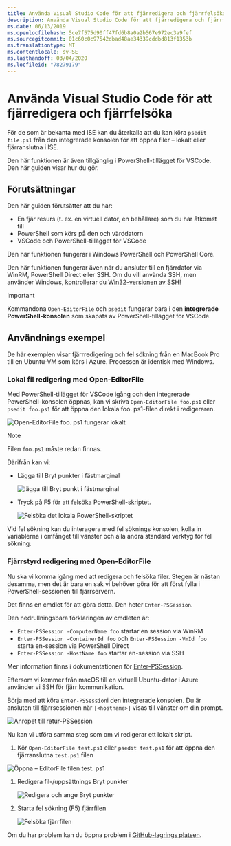```yaml
---
title: Använda Visual Studio Code för att fjärredigera och fjärrfelsöka
description: Använda Visual Studio Code för att fjärredigera och fjärrfelsöka
ms.date: 06/13/2019
ms.openlocfilehash: 5ce7f575d90ff47fd6b8a0a2b567e972ec3a9fef
ms.sourcegitcommit: 01c60c0c97542dbad48ae34339cddbd813f1353b
ms.translationtype: MT
ms.contentlocale: sv-SE
ms.lasthandoff: 03/04/2020
ms.locfileid: "78279179"
---
```

# <a name="using-visual-studio-code-for-remote-editing-and-debugging"></a>Använda Visual Studio Code för att fjärredigera och fjärrfelsöka

För de som är bekanta med ISE kan du återkalla att du kan köra `psedit file.ps1` från den integrerade konsolen för att öppna filer – lokalt eller fjärranslutna i ISE.

Den här funktionen är även tillgänglig i PowerShell-tillägget för VSCode. Den här guiden visar hur du gör.

## <a name="prerequisites"></a>Förutsättningar

Den här guiden förutsätter att du har:

- En fjär resurs (t. ex. en virtuell dator, en behållare) som du har åtkomst till
- PowerShell som körs på den och värddatorn
- VSCode och PowerShell-tillägget för VSCode

Den här funktionen fungerar i Windows PowerShell och PowerShell Core.

Den här funktionen fungerar även när du ansluter till en fjärrdator via WinRM, PowerShell Direct eller SSH. Om du vill använda SSH, men använder Windows, kontrollerar du [Win32-versionen av SSH](https://github.com/PowerShell/Win32-OpenSSH)!

> [!IMPORTANT]
> Kommandona `Open-EditorFile` och `psedit` fungerar bara i den **integrerade PowerShell-konsolen** som skapats av PowerShell-tillägget för VSCode.

## <a name="usage-examples"></a>Användnings exempel

De här exemplen visar fjärrredigering och fel sökning från en MacBook Pro till en Ubuntu-VM som körs i Azure. Processen är identisk med Windows.

### <a name="local-file-editing-with-open-editorfile"></a>Lokal fil redigering med Open-EditorFile

Med PowerShell-tillägget för VSCode igång och den integrerade PowerShell-konsolen öppnas, kan vi skriva `Open-EditorFile foo.ps1` eller `psedit foo.ps1` för att öppna den lokala foo. ps1-filen direkt i redigeraren.

![Open-EditorFile foo. ps1 fungerar lokalt](media/Using-VSCode-for-Remote-Editing-and-Debugging/1-open-local-file.png)

>[!NOTE]
> Filen `foo.ps1` måste redan finnas.

Därifrån kan vi:

- Lägga till Bryt punkter i fästmarginal

  ![lägga till Bryt punkt i fästmarginal](media/Using-VSCode-for-Remote-Editing-and-Debugging/2-adding-breakpoint-gutter.png)

- Tryck på F5 för att felsöka PowerShell-skriptet.

  ![Felsöka det lokala PowerShell-skriptet](media/Using-VSCode-for-Remote-Editing-and-Debugging/3-local-debug.png)

Vid fel sökning kan du interagera med fel söknings konsolen, kolla in variablerna i omfånget till vänster och alla andra standard verktyg för fel sökning.

### <a name="remote-file-editing-with-open-editorfile"></a>Fjärrstyrd redigering med Open-EditorFile

Nu ska vi komma igång med att redigera och felsöka filer. Stegen är nästan desamma, men det är bara en sak vi behöver göra för att först fylla i PowerShell-sessionen till fjärrservern.

Det finns en cmdlet för att göra detta. Den heter `Enter-PSSession`.

Den nedrullningsbara förklaringen av cmdleten är:

- `Enter-PSSession -ComputerName foo` startar en session via WinRM
- `Enter-PSSession -ContainerId foo` och `Enter-PSSession -VmId foo` starta en-session via PowerShell Direct
- `Enter-PSSession -HostName foo` startar en-session via SSH

Mer information finns i dokumentationen för [Enter-PSSession](/powershell/module/microsoft.powershell.core/enter-pssession).

Eftersom vi kommer från macOS till en virtuell Ubuntu-dator i Azure använder vi SSH för fjärr kommunikation.

Börja med att köra `Enter-PSSession`i den integrerade konsolen. Du är ansluten till fjärrsessionen när `[<hostname>]` visas till vänster om din prompt.

![Anropet till retur-PSSession](media/Using-VSCode-for-Remote-Editing-and-Debugging/4-enter-pssession.png)

Nu kan vi utföra samma steg som om vi redigerar ett lokalt skript.

1. Kör `Open-EditorFile test.ps1` eller `psedit test.ps1` för att öppna den fjärranslutna `test.ps1` filen

  ![Öppna – EditorFile filen test. ps1](media/Using-VSCode-for-Remote-Editing-and-Debugging/5-open-remote-file.png)

1. Redigera fil-/uppsättnings Bryt punkter

   ![Redigera och ange Bryt punkter](media/Using-VSCode-for-Remote-Editing-and-Debugging/6-set-breakpoints.png)

1. Starta fel sökning (F5) fjärrfilen

   ![Felsöka fjärrfilen](media/Using-VSCode-for-Remote-Editing-and-Debugging/7-start-debugging.png)

Om du har problem kan du öppna problem i [GitHub-lagrings platsen](https://github.com/powershell/vscode-powershell).
